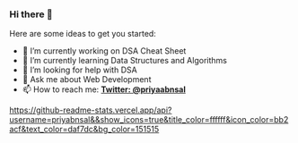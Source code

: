 ### Hi there 👋

<!--
**priyabnsal/priyabnsal** is a ✨ _special_ ✨ repository because its `README.md` (this file) appears on your GitHub profile.

- 👯 I’m looking to collaborate on ...
- 😄 Pronouns: She/her
- - ⚡ Fun fact: ...
-->
Here are some ideas to get you started:

- 🔭 I’m currently working on DSA Cheat Sheet
- 🌱 I’m currently learning Data Structures and Algorithms
- 🤔 I’m looking for help with DSA
- 💬 Ask me about Web Development
- 📫 How to reach me:  **[Twitter: @priyaabnsal](https://twitter.com/priyaabnsal)**


https://github-readme-stats.vercel.app/api?username=priyabnsal&&show_icons=true&title_color=ffffff&icon_color=bb2acf&text_color=daf7dc&bg_color=151515
